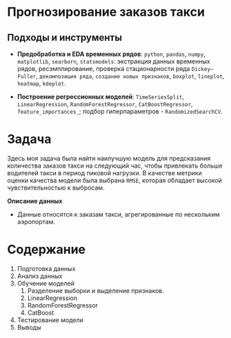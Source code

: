 # Прогнозирование заказов такси


## Подходы и инструменты

* **Предобработка и EDA временных рядов**: `python`, `pandas`, `numpy`, `matplotlib`, `searborn`, `statsmodels`: экстракция данных временных рядов, ресэмплирование, проверка стационарности ряда `Dickey–Fuller`, `декомпозиция ряда`, `создание новых признаков`, `boxplot`, `lineplot`, `heatmap`, `kdeplot`.

* **Построение регрессионных моделей**: `TimeSeriesSplit`,  `LinearRegression`, `RandomForestRegressor`, `CatBoostRegressor`, `feature_importances_`; подбор гиперпараметров - `RandomizedSearchCV`. 

# Задача
Здесь моя задача была найти наилучшую модель для предсказания количества заказов такси на следующий час, чтобы привлекать больше водителей такси в период пиковой нагрузки.
В качестве метрики оценки качества модели была выбрана `RMSE`, которая обладает высокой чувствительностью к выбросам.

**Описание данных**
* Данные относятся к заказам такси, агрегированные по нескольким аэропортам.

# Содержание
1.  Подготовка данных
2. Анализ данных
3. Обучение моделей
    1. Разделение выборки и выделение признаков.
    3. LinearRegression
    4. RandomForestRegressor
    5. CatBoost
4. Тестирование модели
5. Выводы


